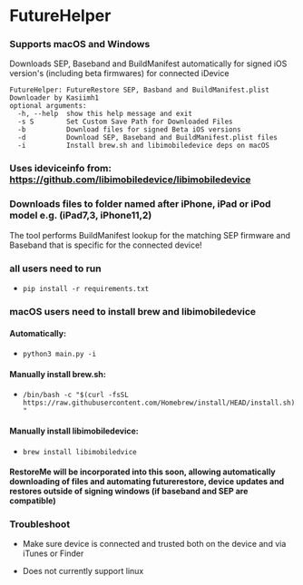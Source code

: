 # FutureHelper 

### Supports macOS and Windows

Downloads SEP, Baseband and BuildManifest automatically for signed iOS version's (including beta firmwares) for connected iDevice

```
FutureHelper: FutureRestore SEP, Basband and BuildManifest.plist Downloader by Kasiimh1
optional arguments:
  -h, --help  show this help message and exit
  -s S        Set Custom Save Path for Downloaded Files
  -b          Download files for signed Beta iOS versions
  -d          Download SEP, Baseband and BuildManifest.plist files
  -i          Install brew.sh and libimobiledevice deps on macOS
```

### Uses ideviceinfo from: https://github.com/libimobiledevice/libimobiledevice

### Downloads files to folder named after iPhone, iPad or iPod model e.g. (iPad7,3, iPhone11,2)

The tool performs BuildManifest lookup for the matching SEP firmware and Baseband that is specific for the connected device!

### all users need to run 

- ``` pip install -r requirements.txt ```

### macOS users need to install brew and libimobiledevice 

#### Automatically:

- ``` python3 main.py -i ```

#### Manually install brew.sh:

- ``` /bin/bash -c "$(curl -fsSL https://raw.githubusercontent.com/Homebrew/install/HEAD/install.sh)" ```

#### Manually install libimobiledevice:

- ``` brew install libimobiledvice ```

#### RestoreMe will be incorporated into this soon, allowing automatically downloading of files and automating futurerestore, device updates and restores outside of signing windows (if baseband and SEP are compatible)

### Troubleshoot

- Make sure device is connected and trusted both on the device and via iTunes or Finder

- Does not currently support linux
